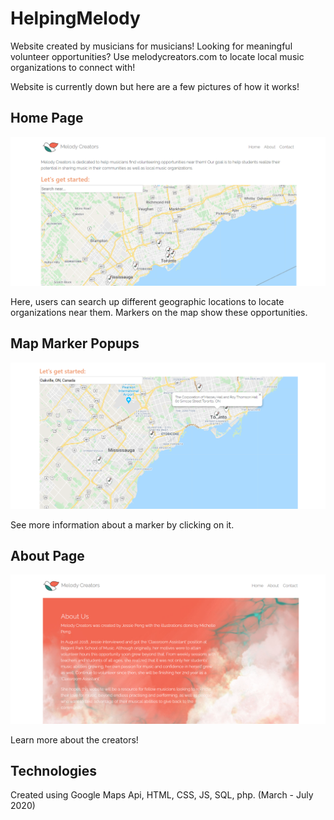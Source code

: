 # HelpingMelody
Website created by musicians for musicians! Looking for meaningful volunteer opportunities? Use melodycreators.com to locate local music organizations to connect with!

Website is currently down but here are a few pictures of how it works!

## Home Page
![Image of Home Page](https://github.com/jessiiepeng/HelpingMelody/blob/master/img/readme/home_demo.png)

Here, users can search up different geographic locations to locate organizations near them. Markers on the map show these opportunities.

## Map Marker Popups
![Image of Popups](https://github.com/jessiiepeng/HelpingMelody/blob/master/img/readme/info_demo.png)

See more information about a marker by clicking on it.

## About Page
![Image of About Page](https://github.com/jessiiepeng/HelpingMelody/blob/master/img/readme/about_demo.png)

Learn more about the creators!

## Technologies
Created using Google Maps Api, HTML, CSS, JS, SQL, php. 
(March - July 2020)
